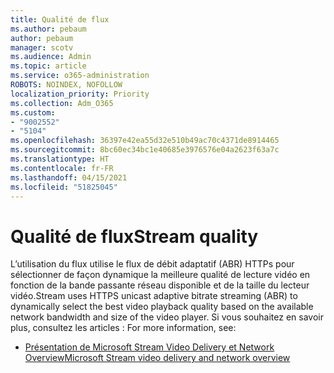 ```yaml
---
title: Qualité de flux
ms.author: pebaum
author: pebaum
manager: scotv
ms.audience: Admin
ms.topic: article
ms.service: o365-administration
ROBOTS: NOINDEX, NOFOLLOW
localization_priority: Priority
ms.collection: Adm_O365
ms.custom:
- "9002552"
- "5104"
ms.openlocfilehash: 36397e42ea55d32e510b49ac70c4371de8914465
ms.sourcegitcommit: 8bc60ec34bc1e40685e3976576e04a2623f63a7c
ms.translationtype: HT
ms.contentlocale: fr-FR
ms.lasthandoff: 04/15/2021
ms.locfileid: "51825045"
---
```

# <a name="stream-quality"></a><span data-ttu-id="8cb8a-102">Qualité de flux</span><span class="sxs-lookup"><span data-stu-id="8cb8a-102">Stream quality</span></span>

<span data-ttu-id="8cb8a-103">L’utilisation du flux utilise le flux de débit adaptatif (ABR) HTTPs pour sélectionner de façon dynamique la meilleure qualité de lecture vidéo en fonction de la bande passante réseau disponible et de la taille du lecteur vidéo.</span><span class="sxs-lookup"><span data-stu-id="8cb8a-103">Stream uses HTTPS unicast adaptive bitrate streaming (ABR) to dynamically select the best video playback quality based on the available network bandwidth and size of the video player.</span></span> <span data-ttu-id="8cb8a-104">Si vous souhaitez en savoir plus, consultez les articles : </span><span class="sxs-lookup"><span data-stu-id="8cb8a-104">For more information, see:</span></span>

- [<span data-ttu-id="8cb8a-105">Présentation de Microsoft Stream Video Delivery et Network Overview</span><span class="sxs-lookup"><span data-stu-id="8cb8a-105">Microsoft Stream video delivery and network overview</span></span>](https://docs.microsoft.com/stream/network-overview)
